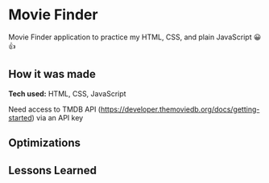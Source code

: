 # Movie Finder

Movie Finder application to practice my HTML, CSS, and plain JavaScript 😀👍


## How it was made

**Tech used:** HTML, CSS, JavaScript

Need access to TMDB API (https://developer.themoviedb.org/docs/getting-started) via an API key

## Optimizations

## Lessons Learned
